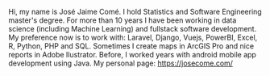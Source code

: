 Hi, my name is José Jaime Comé. 
I hold Statistics and Software Engineering master's degree. For more than 10 years I have been working in data science (including Machine Learning) and fullstack software development.
My preference now is to work with: Laravel, Django, Vuejs, PowerBI, Excel, R, Python, PHP and SQL. Sometimes I create maps in ArcGIS Pro and nice reports in Adobe Ilustrator. Before, I worked years with android mobile app development using Java.
My personal page: https://josecome.com/
